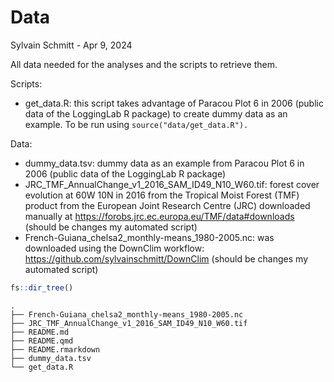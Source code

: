 # Data
Sylvain Schmitt -
Apr 9, 2024

All data needed for the analyses and the scripts to retrieve them.

Scripts:

- get_data.R: this script takes advantage of Paracou Plot 6 in 2006
  (public data of the LoggingLab R package) to create dummy data as an
  example. To be run using `source("data/get_data.R").`

Data:

- dummy_data.tsv: dummy data as an example from Paracou Plot 6 in 2006
  (public data of the LoggingLab R package)
- JRC_TMF_AnnualChange_v1_2016_SAM_ID49_N10_W60.tif: forest cover
  evolution at 60W 10N in 2016 from the Tropical Moist Forest (TMF)
  product from the European Joint Research Centre (JRC) downloaded
  manually at <https://forobs.jrc.ec.europa.eu/TMF/data#downloads>
  (should be changes my automated script)
- French-Guiana_chelsa2_monthly-means_1980-2005.nc: was downloaded using
  the DownClim workflow: <https://github.com/sylvainschmitt/DownClim>
  (should be changes my automated script)

``` r
fs::dir_tree()
```

    .
    ├── French-Guiana_chelsa2_monthly-means_1980-2005.nc
    ├── JRC_TMF_AnnualChange_v1_2016_SAM_ID49_N10_W60.tif
    ├── README.md
    ├── README.qmd
    ├── README.rmarkdown
    ├── dummy_data.tsv
    └── get_data.R
